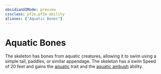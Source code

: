 ```yaml
---
obsidianUIMode: preview
cssclass: pf2e,pf2e-ability
aliases: ["Aquatic Bones"]
---
```

# Aquatic Bones

The skeleton has bones from aquatic creatures, allowing it to swim using a simple tail, paddles, or similar appendage. The skeleton has a swim Speed of 20 feet and gains the [aquatic](rules/traits/aquatic-b1.md "Aquatic Creature Trait") trait and the [aquatic ambush](rules/abilities/aquatic-ambush.md) ability.